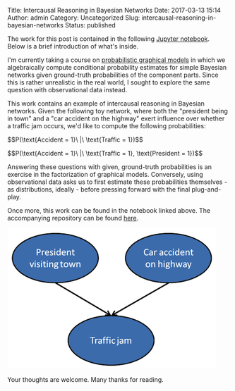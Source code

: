 Title: Intercausal Reasoning in Bayesian Networks
Date: 2017-03-13 15:14
Author: admin
Category: Uncategorized
Slug: intercausal-reasoning-in-bayesian-networks
Status: published

The work for this post is contained in the following [Jupyter
notebook](http://nbviewer.jupyter.org/github/cavaunpeu/intercausal-reasoning/blob/master/intercausal_reasoning.ipynb).
Below is a brief introduction of what's inside.

I'm currently taking a course on [probabilistic graphical
models](https://www.coursera.org/learn/probabilistic-graphical-models)
in which we algebraically compute conditional probability estimates for
simple Bayesian networks given ground-truth probabilities of the
component parts. Since this is rather unrealistic in the real world, I
sought to explore the same question with observational data instead.

This work contains an example of intercausal reasoning in Bayesian
networks. Given the following toy network, where both the "president
being in town" and a "car accident on the highway" exert influence over
whether a traffic jam occurs, we'd like to compute the following
probabilities: 

\$\$P(\\text{Accident = 1}\\ |\\ \\text{Traffic = 1})\$\$

\$\$P(\\text{Accident = 1}\\ |\\ \\text{Traffic = 1}, \\text{President =
1})\$\$

Answering these questions with given, ground-truth probabilities is an
exercise in the factorization of graphical models. Conversely, using
observational data asks us to first estimate these probabilities
themselves - as distributions, ideally - before pressing forward with
the final plug-and-play.

Once more, this work can be found in the notebook linked above. The
accompanying repository can be
found [here](https://github.com/cavaunpeu/intercausal-reasoning).

![](figures/simple_bayesian_network.png)

Your thoughts are welcome. Many thanks for reading.
